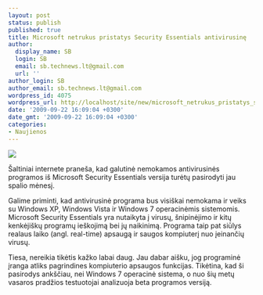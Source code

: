```yaml
---
layout: post
status: publish
published: true
title: Microsoft netrukus pristatys Security Essentials antivirusinę
author:
  display_name: SB
  login: SB
  email: sb.technews.lt@gmail.com
  url: ''
author_login: SB
author_email: sb.technews.lt@gmail.com
wordpress_id: 4075
wordpress_url: http://localhost/site/new/microsoft_netrukus_pristatys_security_essentials_antivirusine/
date: '2009-09-22 16:09:04 +0300'
date_gmt: '2009-09-22 16:09:04 +0300'
categories:
- Naujienos
---
```

<div class="imgright"><img src="http://t1.gstatic.com/images?q=tbn:Ra6VI4yeF9VKxM:http://topnews.us/images/Microsoft-Security-Essentials.jpg"  /></div>
<p>Šaltiniai internete praneša, kad galutinė nemokamos antivirusinės programos iš Microsoft Security Essentials versija turėtų pasirodyti jau spalio mėnesį.</p>
<p>Galime priminti, kad antivirusinė programa bus visiškai nemokama ir veiks su Windows XP, Windows Vista ir Windows 7 operacinėmis sistemomis. Microsoft Security Essentials yra nutaikyta į virusų, šnipinėjimo ir kitų kenkėjiškų programų ieškojimą bei jų naikinimą. Programa taip pat siūlys realaus laiko (angl. real-time) apsaugą ir saugos kompiuterį nuo įeinančių virusų.</p>
<p>Tiesa, nereikia tikėtis kažko labai daug. Jau dabar aišku, jog programinė įranga atliks pagrindines kompiuterio apsaugos funkcijas. Tikėtina, kad ši pasirodys ankščiau, nei Windows 7 operacinė sistema, o nuo šių metų vasaros pradžios testuotojai analizuoja beta programos versiją.<br /></p>
